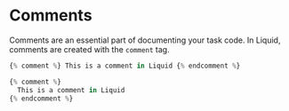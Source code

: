 # Comments

Comments are an essential part of documenting your task code. In Liquid, comments are created with the `comment` tag.

```javascript
{% comment %} This is a comment in Liquid {% endcomment %}
```

```javascript
{% comment %} 
  This is a comment in Liquid 
{% endcomment %}
```

